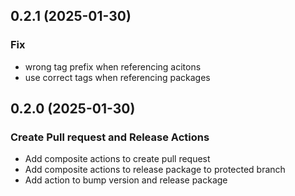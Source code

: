 ## 0.2.1 (2025-01-30)

### Fix

- wrong tag prefix when referencing acitons
- use correct tags when referencing packages

## 0.2.0 (2025-01-30)

### Create Pull request and Release Actions

- Add composite actions to create pull request
- Add composite actions to release package to protected branch
- Add action to bump version and release package
